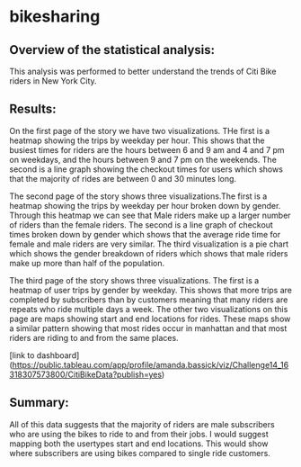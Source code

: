 # bikesharing

## Overview of the statistical analysis:
This analysis was performed to better understand the trends of Citi Bike riders in New York City.
## Results:

On the first page of the story we have two visualizations. THe first is a heatmap showing the trips by weekday per hour. This shows that the busiest times for riders are the hours between 6 and 9 am and 4 and 7 pm on weekdays, and the hours between 9 and 7 pm on the weekends. The second is a line graph showing the checkout times for users which shows that the majority of rides are between 0 and 30 minutes long. 

The second page of the story shows three visualizations.The first is a heatmap showing the trips by weekday per hour broken down by gender. Through this heatmap we can see that Male riders make up a larger number of riders than the female riders. The second is a line graph of checkout times broken down by gender which shows that the average ride time for female and male riders are very similar. The third visualization is a pie chart which shows the gender breakdown of riders which shows that male riders make up more than half of the population.

The third page of the story shows three visualizations. The first is a heatmap of user trips by gender by weekday. This shows that more trips are completed by subscribers than by customers meaning that many riders are repeats who ride multiple days a week. The other two visualizations on this page are maps showing start and end locations for rides. These maps show a similar pattern showing that most rides occur in manhattan and that most riders are riding to and from the same places. 

[link to dashboard] (https://public.tableau.com/app/profile/amanda.bassick/viz/Challenge14_16318307573800/CitiBikeData?publish=yes)

## Summary:

All of this data suggests that the majority of riders are male subscribers who are using the bikes to ride to and from their jobs. 
I would suggest mapping both the usertypes start and end locations. This would show where subscribers are using bikes compared to single ride customers. 
